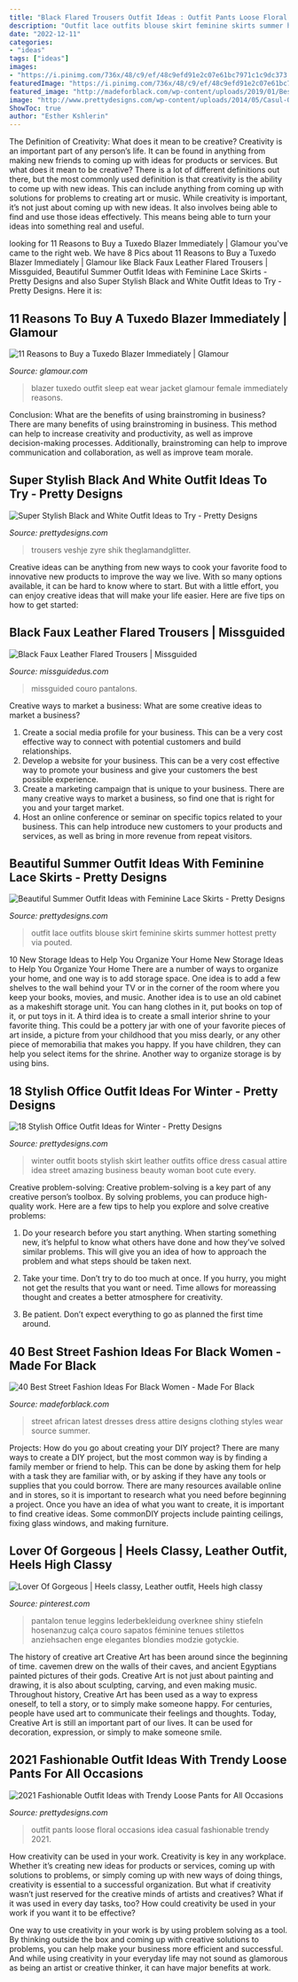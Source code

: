 ```yaml
---
title: "Black Flared Trousers Outfit Ideas : Outfit Pants Loose Floral Occasions Idea Casual Fashionable Trendy 2021"
description: "Outfit lace outfits blouse skirt feminine skirts summer hottest pretty via pouted"
date: "2022-12-11"
categories:
- "ideas"
tags: ["ideas"]
images:
- "https://i.pinimg.com/736x/48/c9/ef/48c9efd91e2c07e61bc7971c1c9dc373.jpg"
featuredImage: "https://i.pinimg.com/736x/48/c9/ef/48c9efd91e2c07e61bc7971c1c9dc373.jpg"
featured_image: "http://madeforblack.com/wp-content/uploads/2019/01/Best-Street-Fashion-Ideas-For-Black-Women-27.jpg"
image: "http://www.prettydesigns.com/wp-content/uploads/2014/05/Casul-Outfit-Idea-with-Floral-Loose-Pants.jpg"
ShowToc: true
author: "Esther Kshlerin"
---
```



The Definition of Creativity: What does it mean to be creative?
Creativity is an important part of any person’s life. It can be found in anything from making new friends to coming up with ideas for products or services. But what does it mean to be creative? There is a lot of different definitions out there, but the most commonly used definition is that creativity is the ability to come up with new ideas. This can include anything from coming up with solutions for problems to creating art or music. While creativity is important, it’s not just about coming up with new ideas. It also involves being able to find and use those ideas effectively. This means being able to turn your ideas into something real and useful.

	

		
looking for 11 Reasons to Buy a Tuxedo Blazer Immediately | Glamour you've came to the right web. We have 8 Pics about 11 Reasons to Buy a Tuxedo Blazer Immediately | Glamour like Black Faux Leather Flared Trousers | Missguided, Beautiful Summer Outfit Ideas with Feminine Lace Skirts - Pretty Designs and also Super Stylish Black and White Outfit Ideas to Try - Pretty Designs. Here it is:
		
    
## 11 Reasons To Buy A Tuxedo Blazer Immediately | Glamour

<img loading=lazy src="https://media.glamour.com/photos/5695964493ef4b09520d3f82/master/pass/fashion-2015-11-tuxedo-blazer-outfit-idea-eat-sleep-wear-main.jpg" onerror="this.onerror=null;this.src='https://tse3.mm.bing.net/th?id=OIP.OqiU2uS9ToMSHdK_Pl48nAHaLG&amp;pid=15.1';" alt="11 Reasons to Buy a Tuxedo Blazer Immediately | Glamour">

_Source: glamour.com_

>blazer tuxedo outfit sleep eat wear jacket glamour female immediately reasons. 

	

Conclusion: What are the benefits of using brainstroming in business?
There are many benefits of using brainstroming in business. This method can help to increase creativity and productivity, as well as improve decision-making processes. Additionally, brainstroming can help to improve communication and collaboration, as well as improve team morale.

    
## Super Stylish Black And White Outfit Ideas To Try - Pretty Designs

<img loading=lazy src="http://www.prettydesigns.com/wp-content/uploads/2014/08/White-Blouse-with-Black-Palazzo.jpg" onerror="this.onerror=null;this.src='https://tse1.mm.bing.net/th?id=OIP.BM3oHmP65f8HPc4K1kThjAHaLH&amp;pid=15.1';" alt="Super Stylish Black and White Outfit Ideas to Try - Pretty Designs">

_Source: prettydesigns.com_

>trousers veshje zyre shik theglamandglitter. 

	

Creative ideas can be anything from new ways to cook your favorite food to innovative new products to improve the way we live. With so many options available, it can be hard to know where to start. But with a little effort, you can enjoy creative ideas that will make your life easier. Here are five tips on how to get started: 

    
## Black Faux Leather Flared Trousers | Missguided

<img loading=lazy src="https://media.missguided.com/s/missguided/R9342112_set/1/black-faux-leather-flared-trousers.jpg?$product-page__main--1x$" onerror="this.onerror=null;this.src='https://tse1.mm.bing.net/th?id=OIP.-oXNqSkaZBcwdqBG_PzyvAHaKv&amp;pid=15.1';" alt="Black Faux Leather Flared Trousers | Missguided">

_Source: missguidedus.com_

>missguided couro pantalons. 

	

Creative ways to market a business: What are some creative ideas to market a business?
1. Create a social media profile for your business. This can be a very cost effective way to connect with potential customers and build relationships.
2. Develop a website for your business. This can be a very cost effective way to promote your business and give your customers the best possible experience.
3. Create a marketing campaign that is unique to your business. There are many creative ways to market a business, so find one that is right for you and your target market.
4. Host an online conference or seminar on specific topics related to your business. This can help introduce new customers to your products and services, as well as bring in more revenue from repeat visitors.

    
## Beautiful Summer Outfit Ideas With Feminine Lace Skirts - Pretty Designs

<img loading=lazy src="http://www.prettydesigns.com/wp-content/uploads/2014/07/White-Lace-Skirt-Outfit-with-White-Blouse.jpg" onerror="this.onerror=null;this.src='https://tse4.mm.bing.net/th?id=OIP.pps5TFYrDt3B-2xw6Wt-SAHaK3&amp;pid=15.1';" alt="Beautiful Summer Outfit Ideas with Feminine Lace Skirts - Pretty Designs">

_Source: prettydesigns.com_

>outfit lace outfits blouse skirt feminine skirts summer hottest pretty via pouted. 

	

10 New Storage Ideas to Help You Organize Your Home
New Storage Ideas to Help You Organize Your Home
There are a number of ways to organize your home, and one way is to add storage space. One idea is to add a few shelves to the wall behind your TV or in the corner of the room where you keep your books, movies, and music. Another idea is to use an old cabinet as a makeshift storage unit. You can hang clothes in it, put books on top of it, or put toys in it. A third idea is to create a small interior shrine to your favorite thing. This could be a pottery jar with one of your favorite pieces of art inside, a picture from your childhood that you miss dearly, or any other piece of memorabilia that makes you happy. If you have children, they can help you select items for the shrine. Another way to organize storage is by using bins.

    
## 18 Stylish Office Outfit Ideas For Winter - Pretty Designs

<img loading=lazy src="http://www.prettydesigns.com/wp-content/uploads/2014/11/Winter-Outfit-Idea-with-Black-Leather-Skirt.jpg" onerror="this.onerror=null;this.src='https://tse4.mm.bing.net/th?id=OIP.caWN6gPqK4IQiCW8Q2AAKwHaK3&amp;pid=15.1';" alt="18 Stylish Office Outfit Ideas for Winter - Pretty Designs">

_Source: prettydesigns.com_

>winter outfit boots stylish skirt leather outfits office dress casual attire idea street amazing business beauty woman boot cute every. 

	

Creative problem-solving:
Creative problem-solving is a key part of any creative person’s toolbox. By solving problems, you can produce high-quality work. Here are a few tips to help you explore and solve creative problems:
1) Do your research before you start anything. When starting something new, it’s helpful to know what others have done and how they’ve solved similar problems. This will give you an idea of how to approach the problem and what steps should be taken next.

2) Take your time. Don’t try to do too much at once. If you hurry, you might not get the results that you want or need. Time allows for moreassing thought and creates a better atmosphere for creativity.

3) Be patient. Don’t expect everything to go as planned the first time around.

    
## 40 Best Street Fashion Ideas For Black Women - Made For Black

<img loading=lazy src="http://madeforblack.com/wp-content/uploads/2019/01/Best-Street-Fashion-Ideas-For-Black-Women-27.jpg" onerror="this.onerror=null;this.src='https://tse4.mm.bing.net/th?id=OIP.21fod3TqLxzFutF8LT_ArgHaKG&amp;pid=15.1';" alt="40 Best Street Fashion Ideas For Black Women - Made For Black">

_Source: madeforblack.com_

>street african latest dresses dress attire designs clothing styles wear source summer. 

	

Projects: How do you go about creating your DIY project?
There are many ways to create a DIY project, but the most common way is by finding a family member or friend to help. This can be done by asking them for help with a task they are familiar with, or by asking if they have any tools or supplies that you could borrow. There are many resources available online and in stores, so it is important to research what you need before beginning a project. Once you have an idea of what you want to create, it is important to find creative ideas. Some commonDIY projects include painting ceilings, fixing glass windows, and making furniture.

    
## Lover Of Gorgeous | Heels Classy, Leather Outfit, Heels High Classy

<img loading=lazy src="https://i.pinimg.com/736x/48/c9/ef/48c9efd91e2c07e61bc7971c1c9dc373.jpg" onerror="this.onerror=null;this.src='https://tse1.mm.bing.net/th?id=OIP.lBqmSOwkWTGbo_KAqh3XPAHaKl&amp;pid=15.1';" alt="Lover Of Gorgeous | Heels classy, Leather outfit, Heels high classy">

_Source: pinterest.com_

>pantalon tenue leggins lederbekleidung overknee shiny stiefeln hosenanzug calça couro sapatos féminine tenues stilettos anziehsachen enge elegantes blondies modzie gotyckie. 

	

The history of creative art
Creative Art has been around since the beginning of time. cavemen drew on the walls of their caves, and ancient Egyptians painted pictures of their gods. Creative Art is not just about painting and drawing, it is also about sculpting, carving, and even making music.
Throughout history, Creative Art has been used as a way to express oneself, to tell a story, or to simply make someone happy. For centuries, people have used art to communicate their feelings and thoughts. Today, Creative Art is still an important part of our lives. It can be used for decoration, expression, or simply to make someone smile.

    
## 2021 Fashionable Outfit Ideas With Trendy Loose Pants For All Occasions

<img loading=lazy src="http://www.prettydesigns.com/wp-content/uploads/2014/05/Casul-Outfit-Idea-with-Floral-Loose-Pants.jpg" onerror="this.onerror=null;this.src='https://tse2.mm.bing.net/th?id=OIP.MG6Zyixi2RY8L5hviZug9QHaK3&amp;pid=15.1';" alt="2021 Fashionable Outfit Ideas with Trendy Loose Pants for All Occasions">

_Source: prettydesigns.com_

>outfit pants loose floral occasions idea casual fashionable trendy 2021. 

	

How creativity can be used in your work.
Creativity is key in any workplace. Whether it’s creating new ideas for products or services, coming up with solutions to problems, or simply coming up with new ways of doing things, creativity is essential to a successful organization.
But what if creativity wasn’t just reserved for the creative minds of artists and creatives? What if it was used in every day tasks, too? How could creativity be used in your work if you want it to be effective?

One way to use creativity in your work is by using problem solving as a tool. By thinking outside the box and coming up with creative solutions to problems, you can help make your business more efficient and successful. And while using creativity in your everyday life may not sound as glamorous as being an artist or creative thinker, it can have major benefits at work.


